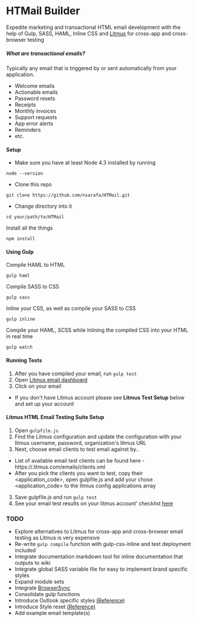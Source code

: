 # HTMail Builder

Expedite marketing and transactional HTML email development with the help of Gulp, SASS, HAML, Inline CSS and [Litmus](https://litmus.com/checklist) for cross-app and cross-browser testing

##### What are transactional emails?

Typically any email that is triggered by or sent automatically from your application.

* Welcome emails
* Actionable emails
* Password resets
* Receipts
* Monthly invoices
* Support requests
* App error alerts
* Reminders
* etc.

#### Setup

* Make sure you have at least Node 4.3 installed by running

`node --version`

* Clone this repo

`git clone https://github.com/nsarafa/HTMail.git`

* Change directory into it

`cd your/path/to/HTMail`

Install all the things

`npm install`

#### Using Gulp

Compile HAML to HTML

`gulp haml`

Compile SASS to CSS

`gulp sass`

Inline your CSS, as well as compile your SASS to CSS

`gulp inline`

Compile your HAML, SCSS while Inlining the compiled CSS into your HTML in real time

`gulp watch`

#### Running Tests

1. After you have compiled your email, run `gulp test`
2. Open [Litmus email dashboard](https://litmus.com/checklist)
3. Click on your email
 * If you don't have Litmus account please see __Litmus Test Setup__ below and set up your account

#### Litmus HTML Email Testing Suite Setup
 
1. Open `gulpfile.js`
1. Find the Litmus configuration and update the configuration with your litmus username, password, organization's litmus URL
2. Next, choose email clients to test email against by..
 * List of available email test clients can be found here - https://<YOURAPPNAME>.litmus.com/emails/clients.xml
 * After you pick the clients you want to test, copy their <application_code>, open gulpfile.js and add your chose <application_code> to the litmus config applications array 
3. Save gulpfile.js and run `gulp test`
4. See your email test results on your litmus account' checklist [here](https://litmus.com/checklist/)

### TODO

* Explore alternatives to Litmus for cross-app and cross-browser email testing as Litmus is very expensive
* Re-write `gulp compile` function with gulp-css-inline and test deployment included
* Integrate documentation markdown tool for inline documentation that outputs to wiki
* Integrate global SASS variable file for easy to implement brand specific styles 
* Expand module sets
* Integrate [BrowserSync](https://www.browsersync.io/)
* Consolidate gulp functions
* Introduce Outlook specific styles [(Reference)](http://templates.mailchimp.com/development/css/outlook-conditional-css/)
* Introduce Style reset [(Reference)](http://templates.mailchimp.com/development/css/reset-styles/) 
* Add example email template(s)
